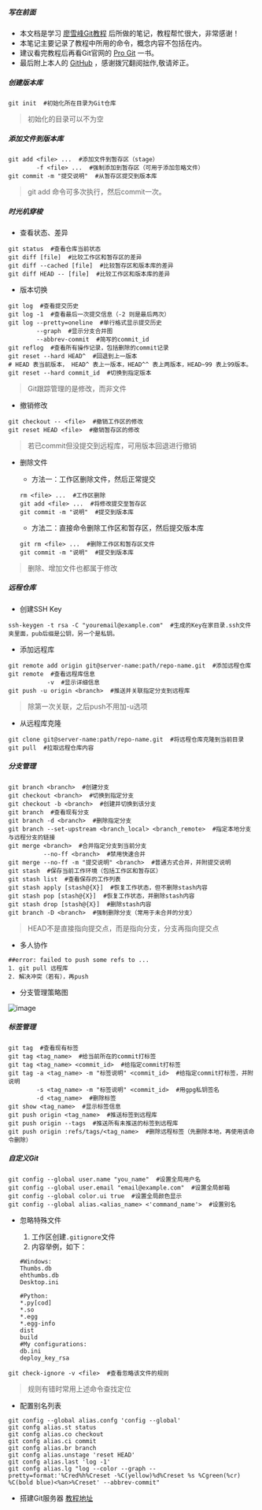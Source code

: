 ##### 写在前面
- 本文档是学习 [廖雪峰Git教程](http://t.cn/zQ6LFwE) 后所做的笔记，教程帮忙很大，非常感谢！
- 本笔记主要记录了教程中所用的命令，概念内容不包括在内。
- 建议看完教程后再看Git官网的 [Pro Git](https://git-scm.com/book/zh/v2) 一书。
- 最后附上本人的 [GitHub](https://github.com/caozhiqiango) ，感谢拨冗翻阅拙作,敬请斧正。

##### 创建版本库
```
git init  #初始化所在目录为Git仓库
```
> 初始化的目录可以不为空

##### 添加文件到版本库
```
git add <file> ...  #添加文件到暂存区（stage）
        -f <file> ...  #强制添加到暂存区（可用于添加忽略文件）
git commit -m "提交说明"  #从暂存区提交到版本库
```
> git add 命令可多次执行，然后commit一次。

##### 时光机穿梭
- 查看状态、差异

```
git status  #查看仓库当前状态
git diff [file]  #比较工作区和暂存区的差异
git diff --cached [file]  #比较暂存区和版本库的差异
git diff HEAD -- [file]  #比较工作区和版本库的差异
```
- 版本切换

```
git log  #查看提交历史
git log -1  #查看最后一次提交信息（-2 则是最后两次）
git log --pretty=oneline  #单行格式显示提交历史
        --graph  #显示分支合并图
        --abbrev-commit  #简写的commit_id
git reflog  #查看所有操作记录，包括删除的commit记录
git reset --hard HEAD^  #回退到上一版本
# HEAD 表当前版本， HEAD^ 表上一版本，HEAD^^ 表上两版本，HEAD~99 表上99版本。
git reset --hard commit_id  #切换到指定版本
```
> Git跟踪管理的是修改，而非文件

- 撤销修改

```
git checkout -- <file>  #撤销工作区的修改
git reset HEAD <file>  #撤销暂存区的修改
```
> 若已commit但没提交到远程库，可用版本回退进行撤销

- 删除文件
  - 方法一：工作区删除文件，然后正常提交
  
  ```
  rm <file> ...  #工作区删除
  git add <file> ...  #将修改提交至暂存区
  git commit -m "说明"  #提交到版本库
  ```
  - 方法二：直接命令删除工作区和暂存区，然后提交版本库
  
  ```
  git rm <file> ...  #删除工作区和暂存区文件
  git commit -m "说明"  #提交到版本库
  ```
> 删除、增加文件也都属于修改

##### 远程仓库
- 创建SSH Key

```
ssh-keygen -t rsa -C "youremail@example.com"  #生成的Key在家目录.ssh文件夹里面，pub后缀是公钥，另一个是私钥。
```

- 添加远程库

```
git remote add origin git@server-name:path/repo-name.git  #添加远程仓库
git remote  #查看远程库信息
           -v  #显示详细信息
git push -u origin <branch>  #推送并关联指定分支到远程库
```
> 除第一次关联，之后push不用加-u选项

- 从远程库克隆

```
git clone git@server-name:path/repo-name.git  #将远程仓库克隆到当前目录
git pull  #拉取远程仓库内容
```

##### 分支管理
```
git branch <branch>  #创建分支
git checkout <branch>  #切换到指定分支
git checkout -b <branch>  #创建并切换到该分支
git branch  #查看现有分支
git branch -d <branch>  #删除指定分支
git branch --set-upstream <branch_local> <branch_remote>  #指定本地分支与远程分支的链接
git merge <branch>  #合并指定分支到当前分支
          --no-ff <branch>  #禁用快速合并
git merge --no-ff -m "提交说明" <branch>  #普通方式合并，并附提交说明
git stash  #保存当前工作环境（包括工作区和暂存区）
git stash list  #查看保存的工作列表
git stash apply [stash@{X}]  #恢复工作状态，但不删除stash内容
git stash pop [stash@{X}]  #恢复工作状态，并删除stash内容
git stash drop [stash@{X}]  #删除stash内容
git branch -D <branch>  #强制删除分支（常用于未合并的分支）
```
> HEAD不是直接指向提交点，而是指向分支，分支再指向提交点

- 多人协作

```
##error: failed to push some refs to ...
1. git pull 远程库
2. 解决冲突（若有），再push
```

- 分支管理策略图

![image](http://www.liaoxuefeng.com/files/attachments/001384909239390d355eb07d9d64305b6322aaf4edac1e3000/0)

##### 标签管理
```
git tag  #查看现有标签
git tag <tag_name>  #给当前所在的commit打标签
git tag <tag_name> <commit_id>  #给指定commit打标签
git tag -a <tag_name> -m "标签说明" <commit_id>  #给指定commit打标签，并附说明
        -s <tag_name> -m "标签说明" <commit_id>  #用gpg私钥签名
        -d <tag_name>  #删除标签
git show <tag_name>  #显示标签信息
git push origin <tag_name>  #推送标签到远程库
git push origin --tags  #推送所有未推送的标签到远程库
git push origin :refs/tags/<tag_name>  #删除远程标签（先删除本地，再使用该命令删除）
```

##### 自定义Git
```
git config --global user.name "you_name"  #设置全局用户名
git config --global user.email "email@example.com"  #设置全局邮箱
git config --global color.ui true  #设置全局颜色显示
git config --global alias.<alias_name> <'command_name'>  #设置别名
```
- 忽略特殊文件

  1. 工作区创建`.gitignore`文件
  2. 内容举例，如下：

  ```
  #Windows:
  Thumbs.db
  ehthumbs.db
  Desktop.ini

  #Python:
  *.py[cod]
  *.so
  *.egg
  *.egg-info
  dist
  build
  #My configurations:
  db.ini
  deploy_key_rsa
  ```

```
git check-ignore -v <file>  #查看忽略该文件的规则
```
> 规则有错时常用上述命令查找定位

- 配置别名列表

```
git config --global alias.confg 'config --global'
git confg alias.st status
git confg alias.co checkout
git confg alias.ci commit
git confg alias.br branch
git confg alias.unstage 'reset HEAD'
git confg alias.last 'log -1'
git confg alias.lg "log --color --graph --pretty=format:'%Cred%h%Creset -%C(yellow)%d%Creset %s %Cgreen(%cr) %C(bold blue)<%an>%Creset' --abbrev-commit"
```
- 搭建Git服务器 [教程地址](http://www.liaoxuefeng.com/wiki/0013739516305929606dd18361248578c67b8067c8c017b000/00137583770360579bc4b458f044ce7afed3df579123eca000)